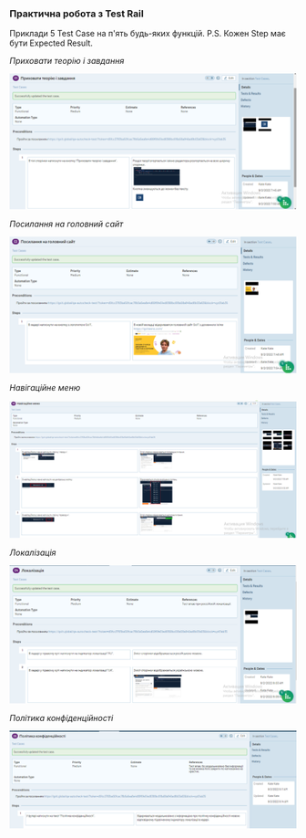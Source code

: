 ### Практична робота з Test Rail

Приклади 5 Test Case на п'ять будь-яких функцій. P.S. Кожен Step має бути Expected Result.

*Приховати теорію і завдання*

![Приклад 1](TestCases_1.png "Приклад 1")

*Посилання на головний сайт*

![Приклад 2](TestCases_2.png "Приклад 2")

*Навігаційне меню*

![Приклад 3](TestCases_3.png "Приклад 3")

*Локалізація*

![Приклад 4](TestCases_4.png "Приклад 4")

*Політика конфіденційності*

![Приклад 5](TestCases_5.png "Приклад 5")
